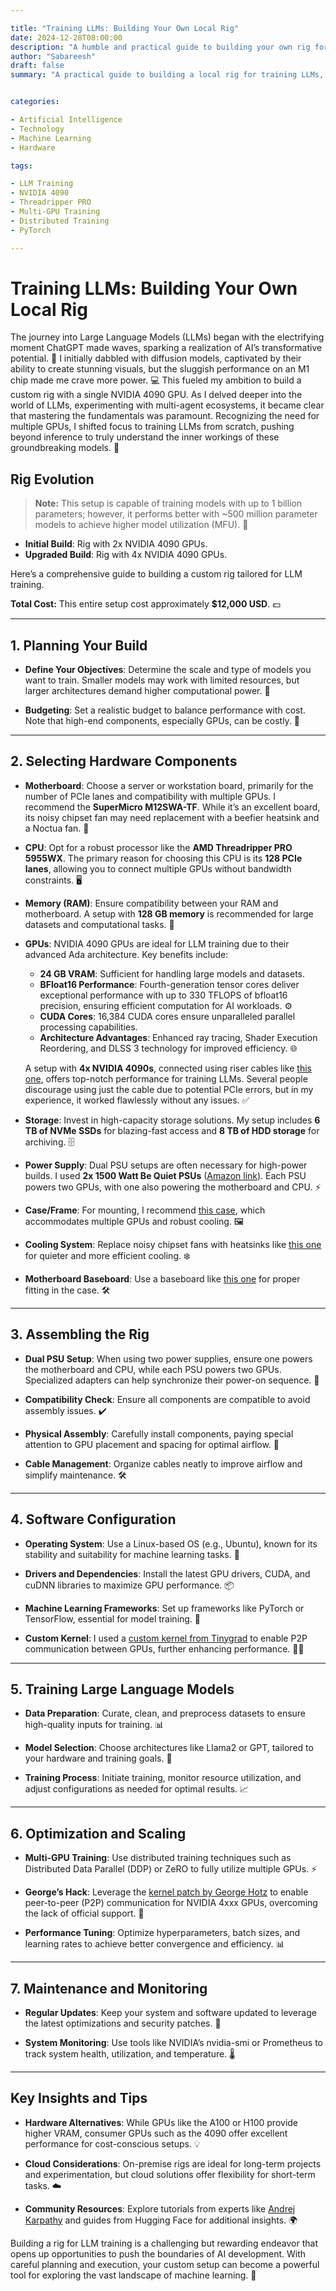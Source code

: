 ```yaml
---

title: "Training LLMs: Building Your Own Local Rig"
date: 2024-12-28T08:00:00
description: "A humble and practical guide to building your own rig for training LLMs locally, featuring essential tips and real-world insights."
author: "Sabareesh"
draft: false
summary: "A practical guide to building a local rig for training LLMs, with detailed hardware recommendations, setup insights, and optimization tips."


categories:

- Artificial Intelligence
- Technology
- Machine Learning
- Hardware

tags:

- LLM Training
- NVIDIA 4090
- Threadripper PRO
- Multi-GPU Training
- Distributed Training
- PyTorch

---
```


# Training LLMs: Building Your Own Local Rig

The journey into Large Language Models (LLMs) began with the electrifying moment ChatGPT made waves, sparking a realization of AI’s transformative potential. 🌟 I initially dabbled with diffusion models, captivated by their ability to create stunning visuals, but the sluggish performance on an M1 chip made me crave more power. 💻 This fueled my ambition to build a custom rig with a single NVIDIA 4090 GPU. As I delved deeper into the world of LLMs, experimenting with multi-agent ecosystems, it became clear that mastering the fundamentals was paramount. Recognizing the need for multiple GPUs, I shifted focus to training LLMs from scratch, pushing beyond inference to truly understand the inner workings of these groundbreaking models. 🚀

## Rig Evolution



> **Note:** This setup is capable of training models with up to 1 billion parameters; however, it performs better with \~500 million parameter models to achieve higher model utilization (MFU). 🧠

- **Initial Build**: Rig with 2x NVIDIA 4090 GPUs.
- **Upgraded Build**: Rig with 4x NVIDIA 4090 GPUs.

Here’s a comprehensive guide to building a custom rig tailored for LLM training.

**Total Cost:** This entire setup cost approximately **\$12,000 USD**. 💵

---

## 1. Planning Your Build

- **Define Your Objectives**: Determine the scale and type of models you want to train. Smaller models may work with limited resources, but larger architectures demand higher computational power. 🎯

- **Budgeting**: Set a realistic budget to balance performance with cost. Note that high-end components, especially GPUs, can be costly. 💸

---

## 2. Selecting Hardware Components

- **Motherboard**: Choose a server or workstation board, primarily for the number of PCIe lanes and compatibility with multiple GPUs. I recommend the **SuperMicro M12SWA-TF**. While it’s an excellent board, its noisy chipset fan may need replacement with a beefier heatsink and a Noctua fan. 🔧

- **CPU**: Opt for a robust processor like the **AMD Threadripper PRO 5955WX**. The primary reason for choosing this CPU is its **128 PCIe lanes**, allowing you to connect multiple GPUs without bandwidth constraints. 🖥️

- **Memory (RAM)**: Ensure compatibility between your RAM and motherboard. A setup with **128 GB memory** is recommended for large datasets and computational tasks. 🧩

- **GPUs**: NVIDIA 4090 GPUs are ideal for LLM training due to their advanced Ada architecture. Key benefits include:

  - **24 GB VRAM**: Sufficient for handling large models and datasets.
  - **BFloat16 Performance**: Fourth-generation tensor cores deliver exceptional performance with up to 330 TFLOPS of bfloat16 precision, ensuring efficient computation for AI workloads. ⚙️
  - **CUDA Cores**: 16,384 CUDA cores ensure unparalleled parallel processing capabilities.
  - **Architecture Advantages**: Enhanced ray tracing, Shader Execution Reordering, and DLSS 3 technology for improved efficiency. 🌐

  A setup with **4x NVIDIA 4090s**, connected using riser cables like [this one](https://www.amazon.com/dp/B0CNNJHK93?ref=ppx_yo2ov_dt_b_fed_asin_title), offers top-notch performance for training LLMs. Several people discourage using just the cable due to potential PCIe errors, but in my experience, it worked flawlessly without any issues. ✅

- **Storage**: Invest in high-capacity storage solutions. My setup includes **6 TB of NVMe SSDs** for blazing-fast access and **8 TB of HDD storage** for archiving. 🗄️

- **Power Supply**: Dual PSU setups are often necessary for high-power builds. I used **2x 1500 Watt Be Quiet PSUs** ([Amazon link](https://www.amazon.com/dp/B08F5DKK24?ref=ppx_yo2ov_dt_b_fed_asin_title)). Each PSU powers two GPUs, with one also powering the motherboard and CPU. ⚡

- **Case/Frame**: For mounting, I recommend [this case](https://www.amazon.com/dp/B08XJGG2YX?ref=ppx_yo2ov_dt_b_fed_asin_title), which accommodates multiple GPUs and robust cooling. 🖼️

- **Cooling System**: Replace noisy chipset fans with heatsinks like [this one](https://www.amazon.com/dp/B074DXFB66?ref=ppx_yo2ov_dt_b_fed_asin_title) for quieter and more efficient cooling. ❄️

- **Motherboard Baseboard**: Use a baseboard like [this one](https://www.amazon.com/dp/B09WHVF3SN?ref=ppx_yo2ov_dt_b_fed_asin_title) for proper fitting in the case. 🛠️

---

## 3. Assembling the Rig

- **Dual PSU Setup**: When using two power supplies, ensure one powers the motherboard and CPU, while each PSU powers two GPUs. Specialized adapters can help synchronize their power-on sequence. 🔌

- **Compatibility Check**: Ensure all components are compatible to avoid assembly issues. ✔️

- **Physical Assembly**: Carefully install components, paying special attention to GPU placement and spacing for optimal airflow. 💨

- **Cable Management**: Organize cables neatly to improve airflow and simplify maintenance. 🛠️

---

## 4. Software Configuration

- **Operating System**: Use a Linux-based OS (e.g., Ubuntu), known for its stability and suitability for machine learning tasks. 🐧

- **Drivers and Dependencies**: Install the latest GPU drivers, CUDA, and cuDNN libraries to maximize GPU performance. 📦

- **Machine Learning Frameworks**: Set up frameworks like PyTorch or TensorFlow, essential for model training. 🔬

- **Custom Kernel**: I used a [custom kernel from Tinygrad](https://github.com/tinygrad/open-gpu-kernel-modules) to enable P2P communication between GPUs, further enhancing performance. 🧑‍💻

---

## 5. Training Large Language Models

- **Data Preparation**: Curate, clean, and preprocess datasets to ensure high-quality inputs for training. 📊

- **Model Selection**: Choose architectures like Llama2 or GPT, tailored to your hardware and training goals. 🦙

- **Training Process**: Initiate training, monitor resource utilization, and adjust configurations as needed for optimal results. 📈

---

## 6. Optimization and Scaling

- **Multi-GPU Training**: Use distributed training techniques such as Distributed Data Parallel (DDP) or ZeRO to fully utilize multiple GPUs. ⚡

- **George’s Hack**: Leverage the [kernel patch by George Hotz](https://github.com/geohot/tinygrad) to enable peer-to-peer (P2P) communication for NVIDIA 4xxx GPUs, overcoming the lack of official support. 🔗

- **Performance Tuning**: Optimize hyperparameters, batch sizes, and learning rates to achieve better convergence and efficiency. 📊

---

## 7. Maintenance and Monitoring

- **Regular Updates**: Keep your system and software updated to leverage the latest optimizations and security patches. 🔄

- **System Monitoring**: Use tools like NVIDIA’s nvidia-smi or Prometheus to track system health, utilization, and temperature. 🌡️

---

## Key Insights and Tips

- **Hardware Alternatives**: While GPUs like the A100 or H100 provide higher VRAM, consumer GPUs such as the 4090 offer excellent performance for cost-conscious setups. 💡

- **Cloud Considerations**: On-premise rigs are ideal for long-term projects and experimentation, but cloud solutions offer flexibility for short-term tasks. ☁️

- **Community Resources**: Explore tutorials from experts like [Andrej Karpathy](https://github.com/karpathy/nanoGPT) and guides from Hugging Face for additional insights. 🌍

Building a rig for LLM training is a challenging but rewarding endeavor that opens up opportunities to push the boundaries of AI development. With careful planning and execution, your custom setup can become a powerful tool for exploring the vast landscape of machine learning. 🚀



